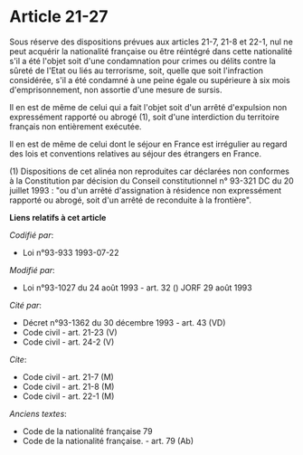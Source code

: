 # Article 21-27

Sous réserve des dispositions prévues aux articles 21-7, 21-8 et 22-1, nul ne peut acquérir la nationalité française ou être
réintégré dans cette nationalité s'il a été l'objet soit d'une condamnation pour crimes ou délits contre la sûreté de l'Etat
ou liés au terrorisme, soit, quelle que soit l'infraction considérée, s'il a été condamné à une peine égale ou supérieure à
six mois d'emprisonnement, non assortie d'une mesure de sursis.

Il en est de même de celui qui a fait l'objet soit d'un arrêté d'expulsion non expressément rapporté ou abrogé (1), soit
d'une interdiction du territoire français non entièrement exécutée.

Il en est de même de celui dont le séjour en France est irrégulier au regard des lois et conventions relatives au séjour des
étrangers en France.

(1) Dispositions de cet alinéa non reproduites car déclarées non conformes à la Constitution par décision du Conseil
constitutionnel n° 93-321 DC du 20 juillet 1993 : "ou d'un arrêté d'assignation à résidence non expressément rapporté ou
abrogé, soit d'un arrêté de reconduite à la frontière".

**Liens relatifs à cet article**

_Codifié par_:

  - Loi n°93-933 1993-07-22

_Modifié par_:

  - Loi n°93-1027 du 24 août 1993 - art. 32 () JORF 29 août 1993

_Cité par_:

  - Décret n°93-1362 du 30 décembre 1993 - art. 43 (VD)
  - Code civil - art. 21-23 (V)
  - Code civil - art. 24-2 (V)

_Cite_:

  - Code civil - art. 21-7 (M)
  - Code civil - art. 21-8 (M)
  - Code civil - art. 22-1 (M)

_Anciens textes_:

  - Code de la nationalité française 79
  - Code de la nationalité française. - art. 79 (Ab)
